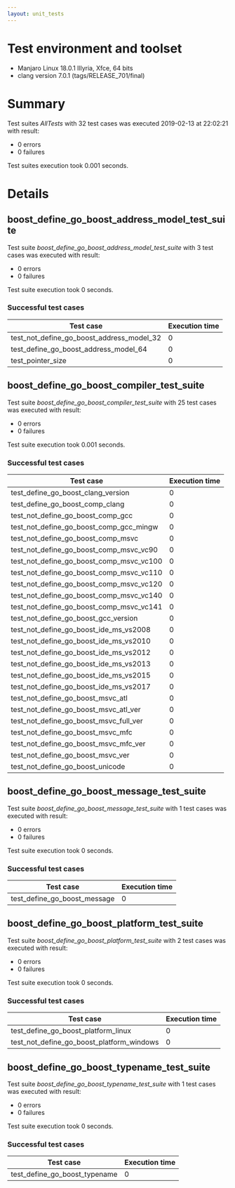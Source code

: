 ```yaml
---
layout: unit_tests
---
```


# Test environment and toolset 

* Manjaro Linux 18.0.1 Illyria, Xfce, 64 bits
* clang version 7.0.1 (tags/RELEASE_701/final)

# Summary

Test suites *AllTests* with 32 test cases was executed 2019-02-13 at 22:02:21 with result:

* 0 errors
* 0 failures

Test suites execution took 0.001 seconds.

# Details

## boost_define_go_boost_address_model_test_suite

Test suite *boost_define_go_boost_address_model_test_suite* with 3 test cases was executed with result:

* 0 errors
* 0 failures

Test suite execution took 0 seconds.

### Successful test cases

Test case|Execution time
-|-
test_not_define_go_boost_address_model_32 | 0
test_define_go_boost_address_model_64 | 0
test_pointer_size | 0

## boost_define_go_boost_compiler_test_suite

Test suite *boost_define_go_boost_compiler_test_suite* with 25 test cases was executed with result:

* 0 errors
* 0 failures

Test suite execution took 0.001 seconds.

### Successful test cases

Test case|Execution time
-|-
test_define_go_boost_clang_version | 0
test_define_go_boost_comp_clang | 0
test_not_define_go_boost_comp_gcc | 0
test_not_define_go_boost_comp_gcc_mingw | 0
test_not_define_go_boost_comp_msvc | 0
test_not_define_go_boost_comp_msvc_vc90 | 0
test_not_define_go_boost_comp_msvc_vc100 | 0
test_not_define_go_boost_comp_msvc_vc110 | 0
test_not_define_go_boost_comp_msvc_vc120 | 0
test_not_define_go_boost_comp_msvc_vc140 | 0
test_not_define_go_boost_comp_msvc_vc141 | 0
test_not_define_go_boost_gcc_version | 0
test_not_define_go_boost_ide_ms_vs2008 | 0
test_not_define_go_boost_ide_ms_vs2010 | 0
test_not_define_go_boost_ide_ms_vs2012 | 0
test_not_define_go_boost_ide_ms_vs2013 | 0
test_not_define_go_boost_ide_ms_vs2015 | 0
test_not_define_go_boost_ide_ms_vs2017 | 0
test_not_define_go_boost_msvc_atl | 0
test_not_define_go_boost_msvc_atl_ver | 0
test_not_define_go_boost_msvc_full_ver | 0
test_not_define_go_boost_msvc_mfc | 0
test_not_define_go_boost_msvc_mfc_ver | 0
test_not_define_go_boost_msvc_ver | 0
test_not_define_go_boost_unicode | 0

## boost_define_go_boost_message_test_suite

Test suite *boost_define_go_boost_message_test_suite* with 1 test cases was executed with result:

* 0 errors
* 0 failures

Test suite execution took 0 seconds.

### Successful test cases

Test case|Execution time
-|-
test_define_go_boost_message | 0

## boost_define_go_boost_platform_test_suite

Test suite *boost_define_go_boost_platform_test_suite* with 2 test cases was executed with result:

* 0 errors
* 0 failures

Test suite execution took 0 seconds.

### Successful test cases

Test case|Execution time
-|-
test_define_go_boost_platform_linux | 0
test_not_define_go_boost_platform_windows | 0

## boost_define_go_boost_typename_test_suite

Test suite *boost_define_go_boost_typename_test_suite* with 1 test cases was executed with result:

* 0 errors
* 0 failures

Test suite execution took 0 seconds.

### Successful test cases

Test case|Execution time
-|-
test_define_go_boost_typename | 0
